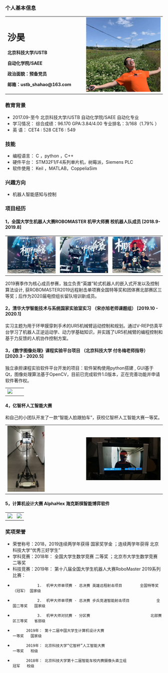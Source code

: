 ### 个人基本信息
<table border="0">
  <tr>
    <td width="50%">
      <h1>沙昊</h1>
      <p><b>北京科技大学/USTB </b></p>
      <p><b>自动化学院/SAEE</b></p>
      <p><b>政治面貌：预备党员</b></p>
      <p><b>邮箱：ustb_shahao@163.com</b></p>
    </td>
    <td width="60%">
      <img src="/生活照.jpg" width="350%">     
    </td>
  </tr>
</table>

### 教育背景
- 2017.09-至今   北京科技大学/USTB      自动化学院/SAEE         自动化专业
- 学习情况：      综合成绩：96.170		  GPA:3.84/4.00	   		专业排名：3/168（1.79% ）
- 英    语：      CET4 : 528            CET6 : 549
### 技能
- 编程语言：   C ，python ，C++ 
- 硬件平台：   STM32F1/F4系列单片机，树莓派，Siemens PLC
- 软件使用：   Keil ，MATLAB，CoppeliaSim 

### 兴趣方向
- 机器人智能感知与控制

###  项目经历
#### 1，全国大学生机器人大赛ROBOMASTER 机甲大师赛      校机器人队成员       [2018.9-2019.8]
 <table border="0">
  <tr>
    <td width="33%">
      <img src="/RM1.jpg" width="350%">     
    </td>
        <td width="33%">
      <img src="/RM2.jpg" width="350%">     
    </td>
        <td width="33%">
      <img src="/RM3.jpg" width="350%">     
    </td>
  </tr>
</table>
2019赛季作为核心成员参赛，独立负责“英雄”轮式机器人的嵌入式开发以及控制算法设计, 获ROBOMASTER2019远程射击单项赛全国特等奖和团体赛北部赛区三等奖；后作为2020届电控组长留队培训新成员。 
 
#### 2，清华大学智能技术与系统国家实验室实习 （宋亦旭老师课题组）               [2019.10 - 2020.1]
实习主题为用于环甲膜穿刺手术的UR5机械臂运动控制和规划。通过V-REP仿真平台学习了机器人正逆运动学、动力学基础知识，并实践了UR5机械臂的编程控制和基于力反馈的人机协作控制方案。

#### 3，《数字图像处理》课程实验平台项目   （北京科技大学 付冬梅老师指导）      [2020.3 - 2020.5]
独立承担课程实验软件平台开发的项目：软件架构使用python搭建 , GUI基于 Qt，图像处理算法基于OpenCV，目前已完成软件1.0版本，正在完善功能并申请软件著作权。
 <table border="0">
  <tr>
        <td width="50%">
      <img src="/Imageprocess.png" width="100%">     
    </td>

  </tr>
</table>

#### 4，亿智杯人工智能大赛
和自己的小团队开发了一款“智能人脸跟拍车”，获校亿智杯人工智能大赛一等奖。
<table border="0">
  <tr>
    <td width="50%">
      <img src="/YIZHI_1.jpg" width="50%">     
    </td>
        <td width="50%">
      <img src="/YIZHI_2.jpg" width="100%">     
    </td>

  </tr>
</table>

#### 5，计算机设计大赛 AlphaHex 海克斯棋智能博弈软件
<table border="0">
  <tr>
    <td width="50%">
      <img src="/alphahex2.jpg" width="50%">     
    </td>
        <td width="50%">
      <img src="/alphahex3.jpg" width="50%">     
    </td>

  </tr>
</table>

### 奖项荣誉
- 荣誉称号：2018，2019连续两学年获得 国家奖学金    ；连续两学年获得 北京科技大学“优秀三好学生” 
- 学科竞赛：2018年： 全国大学生数学竞赛  二等奖    ；北京市大学生数学竞赛   二等奖  
- 科技竞赛：2019年： 第十八届全国大学生机器人大赛RoboMaster 2019系列比赛：
-                1.  机甲大师单项赛 · 总决赛 英雄远程射击项目        全国特等奖（冠军） 国家级
-                2.  机甲大师单项赛 · 总决赛 步兵竞速智能射击项目	         全国二等奖   国家级
-                3.  机甲大师对抗赛 · 分区赛                           北部赛区三等奖   省部级
-           2019年： 第十二届中国大学生计算机设计大赛                          一等奖   国家级
-           2019年： 北京科技大学“亿智杯”人工智能大赛                          一等奖   校级
-           2018年： 北京科技大学第十二届智能车校内赛摄像头直立组                 冠军   校级


